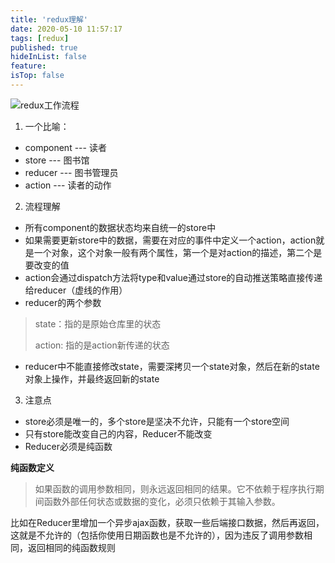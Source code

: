 ```yaml
---
title: 'redux理解'
date: 2020-05-10 11:57:17
tags: [redux]
published: true
hideInList: false
feature: 
isTop: false
---
```

![redux工作流程](https://s1.ax1x.com/2020/05/09/YMT4Hg.jpg)

1. 一个比喻：
- component --- 读者
- store --- 图书馆
- reducer --- 图书管理员
- action --- 读者的动作

2. 流程理解
- 所有component的数据状态均来自统一的store中
- 如果需要更新store中的数据，需要在对应的事件中定义一个action，action就是一个对象，这个对象一般有两个属性，第一个是对action的描述，第二个是要改变的值
- action会通过dispatch方法将type和value通过store的自动推送策略直接传递给reducer（虚线的作用）
- reducer的两个参数 
> state：指的是原始仓库里的状态
>
> action: 指的是action新传递的状态
- reducer中不能直接修改state，需要深拷贝一个state对象，然后在新的state对象上操作，并最终返回新的state


3. 注意点

- store必须是唯一的，多个store是坚决不允许，只能有一个store空间
- 只有store能改变自己的内容，Reducer不能改变
- Reducer必须是纯函数

**纯函数定义**
>如果函数的调用参数相同，则永远返回相同的结果。它不依赖于程序执行期间函数外部任何状态或数据的变化，必须只依赖于其输入参数。


比如在Reducer里增加一个异步ajax函数，获取一些后端接口数据，然后再返回，这就是不允许的（包括你使用日期函数也是不允许的），因为违反了调用参数相同，返回相同的纯函数规则